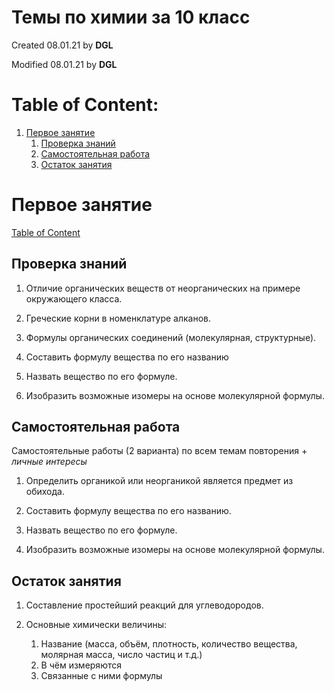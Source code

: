 # Темы по химии за 10 класс #

Created 08.01.21 by **DGL**

Modified 08.01.21 by **DGL**


# Table of Content:

<!-- vim-markdown-toc GFM -->

1. [Первое занятие](#Первое-занятие)
	1. [Проверка знаний](#Проверка-знаний)
	1. [Самостоятельная работа](#Самостоятельная-работа)
	1. [Остаток занятия](#Остаток-занятия)

<!-- vim-markdown-toc -->


# Первое занятие #
[Table of Content](#table-of-content)

## Проверка знаний ##

1. Отличие органических веществ от неорганических на примере окружающего класса.

2. Греческие корни в номенклатуре алканов.

3. Формулы органических соединений (молекулярная, структурные).

4. Составить формулу вещества по его названию

5. Назвать вещество по его формуле.

6. Изобразить возможные изомеры на основе молекулярной формулы.



## Самостоятельная работа ##

Самостоятельные работы (2 варианта) по всем темам повторения \+ *личные интересы*

1. Определить органикой или неорганикой является предмет из обихода.

2. Составить формулу вещества по его названию.

3. Назвать вещество по его формуле.

4. Изобразить возможные изомеры на основе молекулярной формулы.


## Остаток занятия ##

1. Составление простейший реакций для углеводородов.

2. Основные химически величины:

	1. Название (масса, объём, плотность, количество вещества, молярная масса, число частиц и т.д.)
	2. В чём измеряются
	3. Связанные с ними формулы

